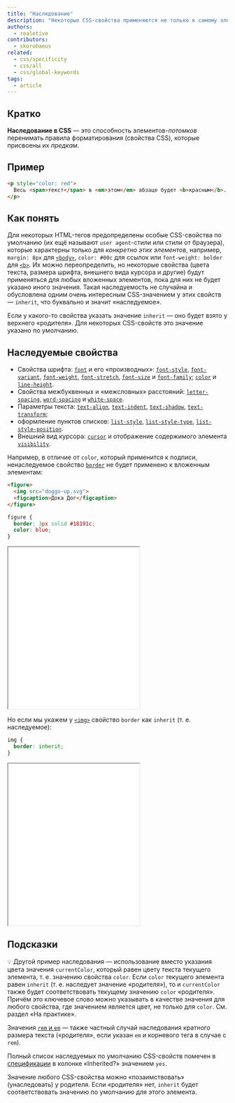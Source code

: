 ```yaml
---
title: "Наследование"
description: "Некоторые CSS-свойства применяются не только к самому элементу, но и к его детям."
authors:
  - realetive
contributors:
  - skorobaeus
related:
  - css/specificity
  - css/all
  - css/global-keywords
tags:
  - article
---
```


## Кратко

**Наследование в CSS** — это способность элементов-_потомков_ перенимать правила форматирования (свойства CSS), которые присвоены их _предкам_.

## Пример

```html
<p style="color: red">
  Весь <span>текст</span> в <em>этом</em> абзаце будет <b>красным</b>.
</p>
```

## Как понять

Для некоторых HTML-тегов предопределены особые CSS-свойства по умолчанию (их ещё называют `user agent`-стили или стили от браузера), которые характерны только для _конкретно этих элементов_, например, `margin: 8px` для [`<body>`](/html/body/), `color: #00c` для ссылок или `font-weight: bolder` для [`<b>`](/html/b/). Их можно переопределить, но некоторые свойства (цвета текста, размера шрифта, внешнего вида курсора и другие) будут применяться для любых вложенных элементов, пока для них не будет указано иного значения. Такая наследуемость не случайна и обусловлена одним очень интересным CSS-значением у этих свойств — `inherit`, что буквально и значит «наследуемое».

Если у какого-то свойства указать значение `inherit` — оно будет взято у верхнего «родителя». Для некоторых CSS-свойств это значение указано по умолчанию.

## Наследуемые свойства

- Свойства шрифта: [`font`](/css/font/) и его «производных»: [`font-style`](/css/font-style/), [`font-variant`](/css/font-variant/), [`font-weight`](/css/font-weight/), [`font-stretch`](/css/font-stretch/), [`font-size`](/css/font-size/) и [`font-family`](/css/font-family/); [`color`](/css/color/) и [`line-height`](/css/line-height/).
- Свойства межбуквенных и «межсловных» расстояний: [`letter-spacing`](/css/letter-spacing/), [`word-spacing`](/css/word-spacing/) и [`white-space`](/css/white-space/).
- Параметры текста: [`text-align`](/css/text-align/), [`text-indent`](/css/text-indent/), [`text-shadow`](/css/text-shadow/), [`text-transform`](/css/text-transform/);
- оформление пунктов списков: [`list-style`](/css/list-style/), [`list-style-type`](/css/list-style-type/), [`list-style-position`](/css/list-style-position/).
- Внешний вид курсора: [`cursor`](/css/cursor/) и отображение содержимого элемента [`visibility`](/css/visibility/).

Например, в отличие от `color`, который применится к подписи, ненаследуемое свойство [`border`](/css/border/) не будет применено к вложенным элементам:

```html
<figure>
  <img src="doggo-up.svg">
  <figcaption>Дока Дог</figcaption>
</figure>
```

```css
figure {
  border: 3px solid #18191c;
  color: blue;
}
```

<iframe title="Наследование цвета" src="demos/color-inheritance/" height="370"></iframe>

Но если мы укажем у [`<img>`](/html/img/) свойство `border` как `inherit` (т. е. наследуемое):

```css
img {
  border: inherit;
}
```

<iframe title="Наследование рамки" src="demos/border-inheritance/" height="370"></iframe>

## Подсказки

💡 Другой пример наследования — использование вместо указания цвета значения `currentColor`, который равен цвету текста текущего элемента, т. е. значению свойства `color`. Если `color` текущего элемента равен `inherit` (т. е. наследует значение «родителя»), то и `currentColor` также будет соответствовать текущему значению `color` «родителя». Причём это ключевое слово можно указывать в качестве значения для любого свойства, где значением является цвет, не только для `color`. См. раздел «На практике».

Значения [`rem` и `em`](/css/rem-em/) — также частный случай наследования кратного размера текста («родителя», если указан `em` и корневого тега в случае с `rem`).

Полный список наследуемых по умолчанию CSS-свойств помечен в [спецификации](https://www.w3.org/TR/CSS22/propidx.html) в колонке «Inherited?» значением `yes`.

Значение любого CSS-свойства можно «позаимствовать» (унаследовать) у родителя. Если «родителя» нет, `inherit` будет соответствовать значению по умолчанию для этого элемента.
